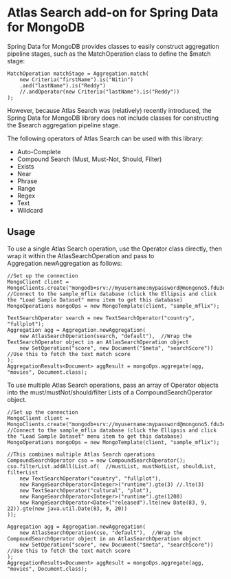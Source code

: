 # Atlas Search add-on for Spring Data for MongoDB

Spring Data for MongoDB provides classes to easily construct aggregation pipeline stages, such as the MatchOperation class to define the $match stage:

    MatchOperation matchStage = Aggregation.match(
        new Criteria("firstName").is("Nitin")
        .and("lastName").is("Reddy")
        //.andOperator(new Criteria("lastName").is("Reddy"))
    );

However, because Atlas Search was (relatively) recently introduced, the Spring Data for MongoDB library does not include classes for constructing the $search aggregation pipeline stage.

The following operators of Atlas Search can be used with this library:
* Auto-Complete
* Compound Search (Must, Must-Not, Should, Filter)
* Exists
* Near
* Phrase
* Range
* Regex
* Text
* Wildcard

## Usage

To use a single Atlas Search operation, use the Operator class directly, then wrap it within the AtlasSearchOperation and pass to Aggregation.newAggregation as follows:

    //Set up the connection
    MongoClient client = MongoClients.create("mongodb+srv://myusername:mypassword@mongono5.fdu3e.mongodb.net/sample_mflix");
    //Connect to the sample_mflix database (click the Ellipsis and click the "Load Sample Dataset" menu item to get this database)
    MongoOperations mongoOps = new MongoTemplate(client, "sample_mflix");
    
    TextSearchOperator search = new TextSearchOperator("country", "fullplot");
    Aggregation agg = Aggregation.newAggregation(
        new AtlasSearchOperation(search, "default"),  //Wrap the TextSearchOperator object in an AtlasSearchOperation object
        new SetOperation("score", new Document("$meta", "searchScore"))  //Use this to fetch the text match score
    );
    AggregationResults<Document> aggResult = mongoOps.aggregate(agg, "movies", Document.class);

To use multiple Atlas Search operations, pass an array of Operator objects into the must/mustNot/should/filter Lists of a CompoundSearchOperator object.

    //Set up the connection
    MongoClient client = MongoClients.create("mongodb+srv://myusername:mypassword@mongono5.fdu3e.mongodb.net/sample_mflix");
    //Connect to the sample_mflix database (click the Ellipsis and click the "Load Sample Dataset" menu item to get this database)
    MongoOperations mongoOps = new MongoTemplate(client, "sample_mflix");
    
    //This combines multiple Atlas Search operations
    CompoundSearchOperator cso = new CompoundSearchOperator();
    cso.filterList.addAll(List.of(  //mustList, mustNotList, shouldList, filterList
        new TextSearchOperator("country", "fullplot"),
        new RangeSearchOperator<Integer>("runtime").gte(3) //.lte(3)
        new TextSearchOperator("cultural", "plot"),
        new RangeSearchOperator<Integer>("runtime").gte(1200)
        new RangeSearchOperator<Date>("released").lte(new Date(83, 9, 22)).gte(new java.util.Date(83, 9, 20))
    ));

    Aggregation agg = Aggregation.newAggregation(
        new AtlasSearchOperation(cso, "default"),  //Wrap the CompoundSearchOperator object in an AtlasSearchOperation object
        new SetOperation("score", new Document("$meta", "searchScore"))  //Use this to fetch the text match score
    );
    AggregationResults<Document> aggResult = mongoOps.aggregate(agg, "movies", Document.class);


